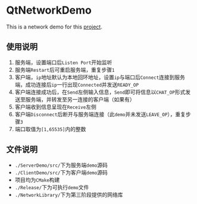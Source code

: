 # QtNetworkDemo
This is a network demo for this [project](https://github.com/panjd123/Surakarta).

## 使用说明

1. 服务端，设置端口后`Listen Port`开始监听
2. 服务端`Restart`后可重启服务端，重复步骤`1`
3. 客户端，`ip`地址默认为本地回环地址，设置`ip`与端口后`Connect`连接到服务端，成功连接后`ip`一行出现`Connected`并发送`READY_OP`
4. 客户端连接成功后，在`Send`左侧输入信息，`Send`即可将信息以`CHAT_OP`形式发送至服务端，并转发至另一连接的客户端（如果有）
5. 客户端收到信息呈现在`Receive`左侧
6. 客户端`Disconnect`后断开与服务端连接（此`demo`并未发送`LEAVE_OP`），重复步骤`3`
7. 端口取值为`[1,65535]`内的整数

## 文件说明

- `./ServerDemo/src/`下为服务端`demo`源码
- `./ClientDemo/src/`下为客户端`demo`源码
- 项目均为`CMake`构建
- `./Release/`下为可执行`demo`文件
- `./NetworkLibrary/`下为第三阶段提供的网络库